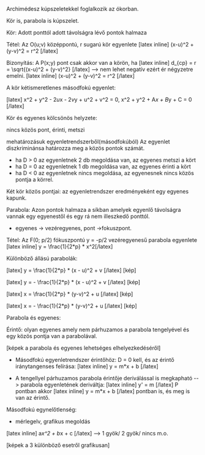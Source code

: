 Archimédesz kúpszeletekkel foglalkozik az ókorban.

Kör is, parabola is kúpszelet.

Kör: Adott ponttól adott távolságra lévő pontok halmaza

Tétel: Az O(u;v) középpontú, r sugarú kör egyenlete [latex inline] \(x-u)^2 + (y-v)^2 = r^2 [/latex]

Bizonyítás: A P(x;y) pont csak akkor van a körön, ha [latex inline] d_{cp} = r = \sqrt{(x-u)^2 + (y-v)^2} [/latex] --> nem lehet negatív ezért ér négyzetre emelni. [latex inline] \(x-u)^2 + (y-v)^2 = r^2 [/latex]

A kör kétismeretlenes másodfokú egyenlet:

[latex] x^2 + y^2 - 2*u*x - 2*v*y + u^2 + v^2 = 0, x^2 + y^2 + A*x + B*y + C = 0 [/latex]

Kör és egyenes kölcsönös helyzete:

nincs közös pont, érinti, metszi

mehatározásuk egyenletrendszerből(másodfokúból) Az egyenlet diszkriminánsa határozza meg a közös pontok számát.

- ha D > 0 az egyenletnek 2 db megoldása van, az egyenes metszi a kört
- ha D = 0 az egyenletnek 1 db megoldása van, az egyenes érinti a kört
- ha D < 0 az egyenletnek nincs megoldása, az egyenesnek nincs közös pontja a körrel.

Két kör közös pontjai:
az egyenletrendszer eredményeként egy egyenes kapunk.

Parabola: Azon pontok halmaza a síkban amelyek egyenlő távolságra vannak egy egyenestől és egy rá nem illeszkedő ponttól.

- egyenes -> vezéregyenes, pont ->fokuszpont.

Tétel: Az F(0; p/2) fókuszpontú y = -p/2 vezéregyenesű parabola egyenlete [latex inline] y = \frac{1}{2*p} * x^2[/latex]

Különböző állású parabolák:

[latex] y = \frac{1}{2*p} * (x - u)^2 + v [/latex]
[kép]

[latex] y = - \frac{1}{2*p} * (x - u)^2 + v  [/latex]
[kép]

[latex] x = \frac{1}{2*p} * (y-v)^2 + u [/latex]
[kép]

[latex] x = - \frac{1}{2*p} * (y-v)^2 + u [/latex]
[kép]

Parabola és egyenes:

Érintő: olyan egyenes amely nem párhuzamos a parabola tengelyével és egy közös pontja van a parabolával.

[képek a parabola és egyenes lehetséges elhelyezkedéséről]

- Másodfokú egyenletrendszer érintőhöz: D = 0 kell, és az érintő iránytangenses felírása: [latex inline] y = m*x + b [/latex]

- A tengellyel párhuzamos parabola érintője deriválással is megkapható --> parabola egyenletének deriváltja: [latex inline] y' = m [/latex] P pontban akkor [latex inline] y = m*x + b [/latex] pontban is, és meg is van az érintő.

Másodfokú egynelőtlenség:

- mérlegelv, grafikus megoldás

[latex inline] a*x^2 + b*x + c [/latex] --> 1 gyök/ 2 gyök/ nincs m.o.

[képek a 3 különböző esetről grafikusan]
